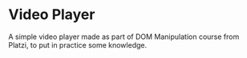 # Video Player
A simple video player made as part of DOM Manipulation course from Platzi, to put in practice some knowledge.
